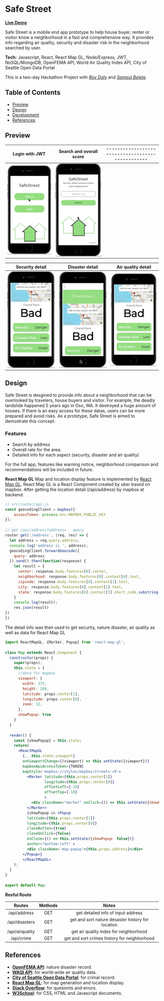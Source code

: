 
# Safe Street
**[Live Demo](https://safe-street.herokuapp.com/)**

Safe Street is a mobile end app prototype to help house buyer, renter or visitor know a neighborhood in a fast and comprehensive way. It provides info regarding air quality, security and disaster risk in the neighborhood searched by user.

**Tech:** Javascript, React, React Map GL, Node/Express, JWT, NoSQL/MongoDB, OpenFEMA API, World Air Quality Index API, City of Seattle Open Data Portal

This is a two-day Hackathon Project with *[Roy Daly](https://github.com/roydaly)* and *[Sameul Belete](https://github.com/Ethiotechguru)*.

## Table of Contents
* [Preview](#Preview)
* [Design](#Design)
* [Development](#Development)
* [References](#References)

## Preview

| Login with JWT | Search and overall score |------------------------------------------------ |
|:---:|:---:|:----:|
|![Login](./readmeFiles/login.gif) | ![search](./readmeFiles/search.gif) | |

| Security detail | Disaster detail | Air quality detail |
|:---:|:---:|:----:|
|![security](./readmeFiles/security.gif) | ![disaster](./readmeFiles/disaster.gif) | ![air](./readmeFiles/air.gif) |

## Design
Safe Street is desgined to provide info about a neighborhood that 
can be overlooked by travelers, house buyers and visitor. For example, the deadly landslide happened 5 years ago in Oso, WA. It destroyed a huge amount of houses. If there is an easy access for these datas, users can be more prepared and avoid risks. As a prototype, Safe Street is aimed to demostrate this concept.

### Features
* Search by address
* Overall rate for the area.
* Detailed info for each aspect (security, disaster and air quality)

For the full app, features like warning notice, neighborhood comparison and recommendations will be included in future.


**React Map GL**
Map and location display feature is implemented by [React Map GL](https://uber.github.io/react-map-gl/#/). React Map GL is a React Component created by uber based on mapbox. After getting the location detail (/api/address) by mapbox at backend:
```javascript
// src/router/api.js
const geocodingClient = mapbox({
    accessToken: process.env.MAPBOX_PUBLIC_KEY
});

// get /api/address?address=   query
router.get('/address', (req, res) => {
  let address = req.query.address;
  console.log('address is ', address);
  geocodingClient.forwardGeocode({
    query: address 
  }).send().then(function(response) {
    let result = {
      center: response.body.features[0].center,
      neighborhood: response.body.features[0].context[0].text,
      zipcode: response.body.features[0].context[1].text,
      city: response.body.features[0].context[2].text,
      state: response.body.features[0].context[3].short_code.substring(3)  
    }
    console.log(result);
    res.json(result)
})
})
```
The detail info was then used to get security, nature disaster, air quality as well as data for React Map GL

```jsx
import ReactMapGL, {Marker, Popup} from 'react-map-gl';

class Map extends React.Component {
  constructor(props) {
    super(props);
    this.state = {
      //data for mapbox
      viewport: {
        width: 375,
        height: 200,
        latitude: props.center[1],
        longitude: props.center[0],
        zoom: 12,
      },
      showPopup: true
    }
  }

  render() {
    const {showPopup} = this.state;
    return(
      <ReactMapGL
        {...this.state.viewport}
        onViewportChange={(viewport) => this.setState({viewport})}
        mapboxApiAccessToken={TOKEN}
        mapStyle='mapbox://styles/mapbox/streets-v9'>
          <Marker latitude={this.props.center[1]}
                  longitude={this.props.center[0]}
                  offsetLeft={-20} 
                  offsetTop={-10}
                  >
            <div className="marker" onClick={() => this.setState({showPopup: true})}>📍</div>
          </Marker>
          {showPopup && <Popup
          latitude={this.props.center[1]}
          longitude={this.props.center[0]}
          closeButton={true}
          closeOnClick={false}
          onClose={() => this.setState({showPopup: false})}
          anchor="bottom-left" >
          <div className='map-popup'>{this.props.address}</div>
        </Popup>}
        </ReactMapGL>
    );
  }
}

export default Map;

```
**Resful Route**

| Routes | Methods | Notes |
|:------:|:-------:|:-----:|
| /api/address | GET | get detailed info of input address |
| /api/disasters | GET | get and sort nature desaster history for location |
| /api/airquality | GET | get air quality index for neighborhood |
| /api/crime | GET | get and sort crimes history for neighborhood |

## References
* **[OpenFEMA API](https://www.fema.gov/openfema-api-documentation)**: nature disaster record.
* **[WAQI API](https://waqi.info)**: for world-wide air quality data.
* **[City of Seattle Open Data Portal](https://data.seattle.gov)**: for crimal record.
* **[React Map GL](https://uber.github.io/react-map-gl/#/)**: for map generation and location display. 
* **[Stack Overflow](https://stackoverflow.com/)**: for quesionts and errors.
* **[W3School](https://www.w3schools.com/)**: for CSS, HTML and Javascript documents.